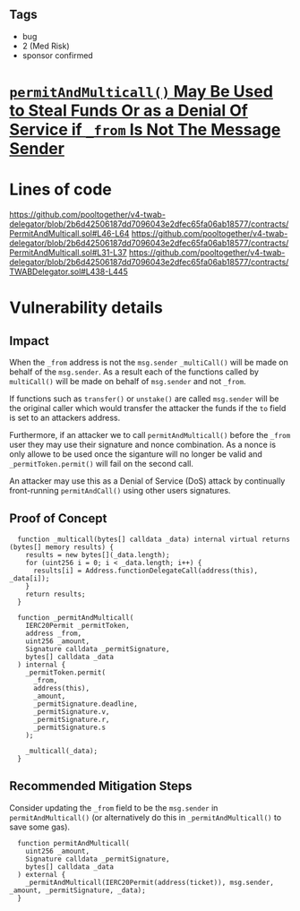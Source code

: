 ## Tags

- bug
- 2 (Med Risk)
- sponsor confirmed

# [`permitAndMulticall()` May Be Used to Steal Funds Or as a Denial Of Service if `_from` Is Not The Message Sender](https://github.com/code-423n4/2022-02-pooltogether-findings/issues/20) 

# Lines of code

https://github.com/pooltogether/v4-twab-delegator/blob/2b6d42506187dd7096043e2dfec65fa06ab18577/contracts/PermitAndMulticall.sol#L46-L64
https://github.com/pooltogether/v4-twab-delegator/blob/2b6d42506187dd7096043e2dfec65fa06ab18577/contracts/PermitAndMulticall.sol#L31-L37
https://github.com/pooltogether/v4-twab-delegator/blob/2b6d42506187dd7096043e2dfec65fa06ab18577/contracts/TWABDelegator.sol#L438-L445


# Vulnerability details

## Impact

When the `_from` address is not the `msg.sender` `_multiCall()` will be made on behalf of the `msg.sender`. As a result each of the functions called by `multiCall()` will be made on behalf of `msg.sender` and not `_from`.

If functions such as `transfer()` or `unstake()` are called `msg.sender` will be the original caller which would transfer the attacker the funds if the `to` field is set to an attackers address.

Furthermore, if an attacker we to call `permitAndMulticall()` before the `_from` user they may use their signature and nonce combination. As a nonce is only allowe to be used once the siganture will no longer be valid and `_permitToken.permit()` will fail on the second call.

An attacker may use this as a Denial of Service (DoS) attack by continually front-running `permitAndCall()` using other users signatures.

## Proof of Concept

```
  function _multicall(bytes[] calldata _data) internal virtual returns (bytes[] memory results) {
    results = new bytes[](_data.length);
    for (uint256 i = 0; i < _data.length; i++) {
      results[i] = Address.functionDelegateCall(address(this), _data[i]);
    }
    return results;
  }
```

```
  function _permitAndMulticall(
    IERC20Permit _permitToken,
    address _from,
    uint256 _amount,
    Signature calldata _permitSignature,
    bytes[] calldata _data
  ) internal {
    _permitToken.permit(
      _from,
      address(this),
      _amount,
      _permitSignature.deadline,
      _permitSignature.v,
      _permitSignature.r,
      _permitSignature.s
    );

    _multicall(_data);
  }
```

## Recommended Mitigation Steps

Consider updating the `_from` field to be the `msg.sender` in `permitAndMulticall()` (or alternatively do this in `_permitAndMulticall()` to save some gas).

```
  function permitAndMulticall(
    uint256 _amount,
    Signature calldata _permitSignature,
    bytes[] calldata _data
  ) external {
    _permitAndMulticall(IERC20Permit(address(ticket)), msg.sender, _amount, _permitSignature, _data);
  }
```

